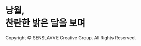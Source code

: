 <h1><strong>낭월,<br>찬란한 밝은 달을 보며</strong></h1>

Copyright ©️ SENSLAVVE Creative Group. All Rights Reserved.
